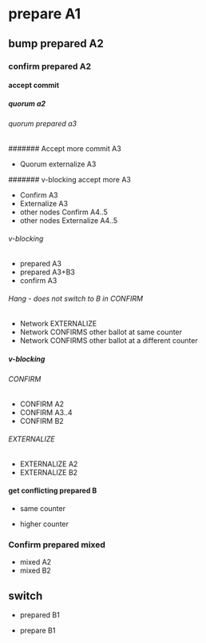 # prepare A1

## bump prepared A2

### confirm prepared A2

#### accept commit

##### quorum a2

###### quorum prepared a3

####### Accept more commit A3

* Quorum externalize A3

####### v-blocking accept more A3

* Confirm A3
* Externalize A3
* other nodes Confirm A4..5
* other nodes Externalize A4..5

###### v-blocking

* prepared A3
* prepared A3+B3
* confirm A3

###### Hang - does not switch to B in CONFIRM

* Network EXTERNALIZE
* Network CONFIRMS other ballot at same counter
* Network CONFIRMS other ballot at a different counter

##### v-blocking

###### CONFIRM

* CONFIRM A2
* CONFIRM A3..4
* CONFIRM B2

###### EXTERNALIZE

* EXTERNALIZE A2
* EXTERNALIZE B2

#### get conflicting prepared B

* same counter

* higher counter

### Confirm prepared mixed

* mixed A2
* mixed B2

## switch 

* prepared B1

 * prepare B1
